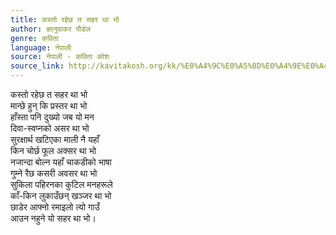 ```yaml
---
title: कस्तो रहेछ त सहर था भो
author: ज्ञानुवाकर पौडेल
genre: कविता
language: नेपाली
source: नेपाली - कविता कोश
source_link: http://kavitakosh.org/kk/%E0%A4%9C%E0%A5%8D%E0%A4%9E%E0%A4%BE%E0%A4%A8%E0%A5%81%E0%A4%B5%E0%A4%BE%E0%A4%95%E0%A4%B0_%E0%A4%AA%E0%A5%8C%E0%A4%A1%E0%A5%87%E0%A4%B2
---
```


कस्तो रहेछ त सहर था भो  
मान्छे हुन् कि प्रस्तर था भो  
हाँस्ता पनि दुख्यो जब यो मन  
दिवा-स्वप्नको असर था भो  
सुरक्षार्थ खटिएका माली नै यहाँ  
किन चोर्छ फूल अक्सर था भो  
नजान्दा बोल्न यहाँ चाकडीको भाषा  
गुम्ने रैछ कसरी अवसर था भो  
सुकिला पहिरनका कुटिल मनहरूले  
काँ-किन लुकाउँछन् खञ्जर था भो  
छाडेर आफ्नो रमाइलो त्यो गाउँ  
आउन नहुने यो सहर था भो।
